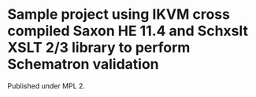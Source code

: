 ﻿# Sample project using IKVM cross compiled Saxon HE 11.4 and Schxslt XSLT 2/3 library to perform Schematron validation

Published under MPL 2.